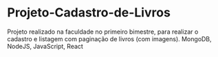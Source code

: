 # Projeto-Cadastro-de-Livros
Projeto realizado na faculdade no primeiro bimestre, para realizar o cadastro e listagem com paginação de livros (com imagens). MongoDB, NodeJS, JavaScript, React
